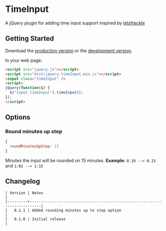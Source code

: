 # TimeInput

A jQuery plugin for adding time input support inspired by [letsfreckle](www.letsfreckle.com)

## Getting Started
Download the [production version][min] or the [development version][max].

[min]: https://raw.github.com/manuelvanrijn/jquery-timeInput/master/dist/jquery.timeInput.min.js
[max]: https://raw.github.com/manuelvanrijn/jquery-timeInput/master/dist/jquery.timeInput.js

In your web page:

```html
<script src="jquery.js"></script>
<script src="dist/jquery.timeInput.min.js"></script>
<input class="timeInput" />
<script>
jQuery(function($) {
  $("input.timeInput").timeInput();
});
</script>
```

## Options

### Round minutes up step

```js
{
  roundMinutesUpStep: 15
}
```

Minutes the input will be rounded on 15 minutes. **Example:** `0.10 --> 0.15` and `1:02 --> 1:15`

## Changelog

    | Version | Notes                                                                     |
    |---------+---------------------------------------------------------------------------|
    |   0.1.1 | Added rounding minutes up to step option                                  |
    |   0.1.0 | Initial release                                                           |
